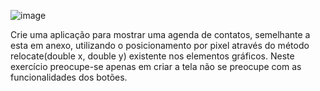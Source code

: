 ![image](https://github.com/Rafhaelslv/janela-de-contatos/assets/127260453/c1d1d0a2-e318-408e-baf0-da6bc3d33418)

Crie uma aplicação para mostrar uma agenda de contatos, semelhante a esta em anexo, utilizando o posicionamento por pixel através do método relocate(double x, double y) existente nos elementos gráficos. Neste exercício preocupe-se apenas em criar a tela não se preocupe com as funcionalidades dos botões.
